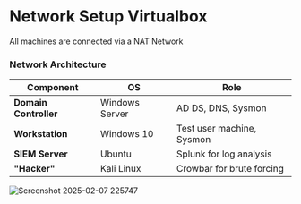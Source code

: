 # Network Setup Virtualbox

All machines are connected via a NAT Network

### **Network Architecture**
| Component         | OS            | Role |
|------------------|--------------|------|
| **Domain Controller** | Windows Server | AD DS, DNS, Sysmon |
| **Workstation** | Windows 10 | Test user machine, Sysmon |
| **SIEM Server** | Ubuntu | Splunk for log analysis |
| **"Hacker"** | Kali Linux | Crowbar for brute forcing |

![Screenshot 2025-02-07 225747](https://github.com/user-attachments/assets/f3041f47-bbab-4f8f-a93f-2f252b74c42e)
